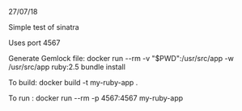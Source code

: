 27/07/18

Simple test of sinatra

Uses port 4567


Generate Gemlock file:
docker run --rm -v "$PWD":/usr/src/app -w /usr/src/app ruby:2.5 bundle install

To build:
docker build -t my-ruby-app .

To run :
docker run --rm -p 4567:4567 my-ruby-app